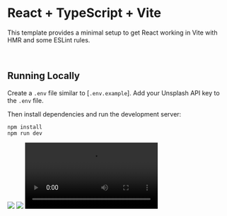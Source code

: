 # React + TypeScript + Vite

This template provides a minimal setup to get React working in Vite with HMR and some ESLint rules.

<br/>

## Running Locally

Create a `.env` file similar to [`.env.example`].
Add your Unsplash API key to the `.env` file.

Then install dependencies and run the development server:

```sh-session
npm install
npm run dev
```

![](/loading.png)
![](/image.png)
![](/video.mov)
